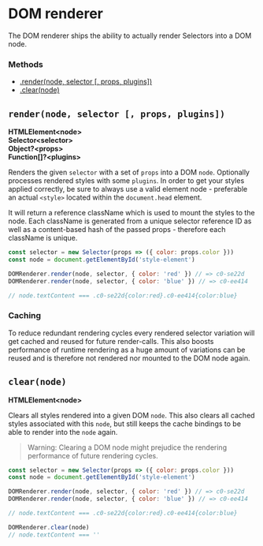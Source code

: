 # DOM renderer

The DOM renderer ships the ability to actually render Selectors into a DOM node.

### Methods
* [.render(node, selector [, props, plugins])](#rendernode-selector-props-plugins)
* [.clear(node)](#clearnode)

## `render(node, selector [, props, plugins])`
**HTMLElement\<node>**<br>
**Selector\<selector>**<br>
**Object?\<props>**<br>
**Function[]?\<plugins>**

Renders the given `selector` with a set of `props` into a DOM `node`. Optionally processes rendered styles with some `plugins`. In order to get your styles applied correctly, be sure to always use a valid element node - preferable an actual `<style>` located within the `document.head` element.

It will return a reference className which is used to mount the styles to the node. Each className is generated from a unique selector reference ID as well as a content-based hash of the passed props - therefore each className is unique.
```javascript
const selector = new Selector(props => ({ color: props.color }))
const node = document.getElementById('style-element')

DOMRenderer.render(node, selector, { color: 'red' }) // => c0-se22d
DOMRenderer.render(node, selector, { color: 'blue' }) // => c0-ee414

// node.textContent === .c0-se22d{color:red}.c0-ee414{color:blue}
``` 
### Caching
To reduce redundant rendering cycles every rendered selector variation will get cached and reused for future render-calls. This also boosts performance of runtime rendering as a huge amount of variations can be reused and is therefore not rendered nor mounted to the DOM node again.

## `clear(node)`
**HTMLElement\<node>**

Clears all styles rendered into a given DOM `node`. This also clears all cached styles associated with this `node`, but still keeps the cache bindings to be able to render into the `node` again.
> Warning: Clearing a DOM node might prejudice the rendering performance of future rendering cycles.

```javascript
const selector = new Selector(props => ({ color: props.color }))
const node = document.getElementById('style-element')

DOMRenderer.render(node, selector, { color: 'red' }) // => c0-se22d
DOMRenderer.render(node, selector, { color: 'blue' }) // => c0-ee414

// node.textContent === .c0-se22d{color:red}.c0-ee414{color:blue}

DOMRenderer.clear(node)
// node.textContent === ''

```